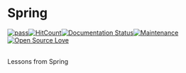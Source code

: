 # Spring

[![pass](https://travis-ci.org/patrykkrawczyk/TDDAndDesignPatternsExample.svg?branch=master)](https://github.com/ZoranKJava/Project_1_StudentAdministration/blob/master/README.md#demo)[![HitCount](http://hits.dwyl.io/{username}/{project}.svg)](http://hits.dwyl.io/{username}/{project})[![Documentation Status](https://readthedocs.org/projects/ansicolortags/badge/?version=latest)](https://github.com/ZoranKJava/Project_1_StudentAdministration/tree/master/StudentAdministration)[![Maintenance](https://img.shields.io/badge/Maintained%3F-yes-green.svg)](https://github.com/ZoranKJava/Project_1_StudentAdministration/graphs/commit-activity)[![Open Source Love](https://badges.frapsoft.com/os/v3/open-source.png?v=103)](https://www.eclipse.org/photon/)
<br>
<br>

Lessons from Spring
